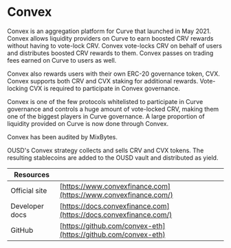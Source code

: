 # Convex

Convex is an aggregation platform for Curve that launched in May 2021. Convex allows liquidity providers on Curve to earn boosted CRV rewards without having to vote-lock CRV. Convex vote-locks CRV on behalf of users and distributes boosted CRV rewards to them. Convex passes on trading fees earned on Curve to users as well.

Convex also rewards users with their own ERC-20 governance token, CVX. Convex supports both CRV and CVX staking for additional rewards. Vote-locking CVX is required to participate in Convex governance.

Convex is one of the few protocols whitelisted to participate in Curve governance and controls a huge amount of vote-locked CRV, making them one of the biggest players in Curve governance. A large proportion of liquidity provided on Curve is now done through Convex.

Convex has been audited by MixBytes.

OUSD's Convex strategy collects and sells CRV and CVX tokens. The resulting stablecoins are added to the OUSD vault and distributed as yield.

| Resources      |                                                                   |
| -------------- | ----------------------------------------------------------------- |
| Official site  | [https://www.convexfinance.com](https://www.convexfinance.com/)   |
| Developer docs | [https://docs.convexfinance.com](https://docs.convexfinance.com/) |
| GitHub         | [https://github.com/convex-eth](https://github.com/convex-eth)    |
